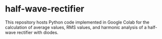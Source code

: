 # half-wave-rectifier
This repository hosts Python code implemented in Google Colab for the calculation of average values, RMS values, and harmonic analysis of a half-wave rectifier with diodes.
